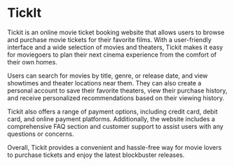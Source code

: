 # TickIt
Tickit is an online movie ticket booking website that allows users to browse and purchase movie tickets for their favorite films. With a user-friendly interface and a wide selection of movies and theaters, Tickit makes it easy for moviegoers to plan their next cinema experience from the comfort of their own homes.

Users can search for movies by title, genre, or release date, and view showtimes and theater locations near them. They can also create a personal account to save their favorite theaters, view their purchase history, and receive personalized recommendations based on their viewing history.

Tickit also offers a range of payment options, including credit card, debit card, and online payment platforms. Additionally, the website includes a comprehensive FAQ section and customer support to assist users with any questions or concerns.

Overall, Tickit provides a convenient and hassle-free way for movie lovers to purchase tickets and enjoy the latest blockbuster releases.

